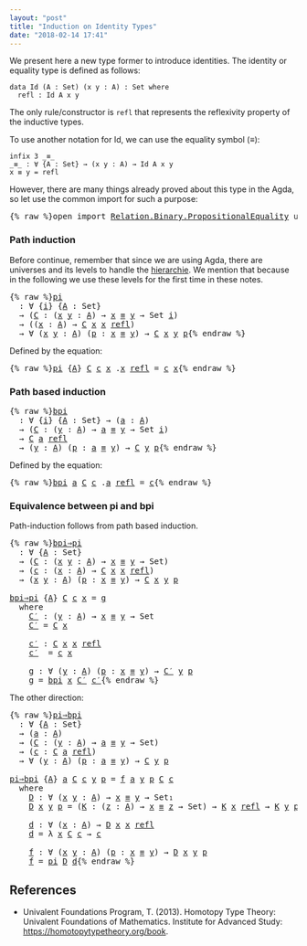 ```yaml
---
layout: "post"
title: "Induction on Identity Types"
date: "2018-02-14 17:41"
---
```


We present here a new type former to introduce identities.
The identity or equality type is defined as follows:

```
data Id (A : Set) (x y : A) : Set where
  refl : Id A x y
```

The only rule/constructor is `refl` that represents the reflexivity property of
the inductive types.

To use another notation for Id,
we can use the equality symbol (_≡_):

```
infix 3 _≡_
_≡_ : ∀ {A : Set} → (x y : A) → Id A x y
x ≡ y = refl
```

However, there are many things already proved about this type
in the Agda, so let use the common import for such a purpose:

<pre class="Agda">{% raw %}<a id="653" class="Keyword">open</a> <a id="658" class="Keyword">import</a> <a id="665" href="https://agda.github.io/agda-stdlib/Relation.Binary.PropositionalEquality.html" class="Module">Relation.Binary.PropositionalEquality</a> <a id="703" class="Keyword">using</a> <a id="709" class="Symbol">(</a><a id="710" href="https://agda.github.io/agda-stdlib/Agda.Builtin.Equality.html#_%E2%89%A1_.refl" class="InductiveConstructor">refl</a><a id="714" class="Symbol">;</a> <a id="716" href="https://agda.github.io/agda-stdlib/Agda.Builtin.Equality.html#_%E2%89%A1_" class="Datatype Operator">_≡_</a><a id="719" class="Symbol">)</a>{% endraw %}</pre>

### Path induction

Before continue, remember that since we are using Agda, there are universes and
its levels to handle the
[hierarchie](https://pigworker.wordpress.com/2015/01/09/universe-hierarchies/).
We mention that because in the following we use these levels for the first time
in these notes.

<pre class="Agda">{% raw %}<a id="pi" href="{% endraw %}{% link _posts/2018-02-14-induction-on-identity-types.md %}{% raw %}#pi" class="Function">pi</a>
  <a id="1053" class="Symbol">:</a> <a id="1055" class="Symbol">∀</a> <a id="1057" class="Symbol">{</a><a id="1058" href="{% endraw %}{% link _posts/2018-02-14-induction-on-identity-types.md %}{% raw %}#1058" class="Bound">i</a><a id="1059" class="Symbol">}</a> <a id="1061" class="Symbol">{</a><a id="1062" href="{% endraw %}{% link _posts/2018-02-14-induction-on-identity-types.md %}{% raw %}#1062" class="Bound">A</a> <a id="1064" class="Symbol">:</a> <a id="1066" class="PrimitiveType">Set</a><a id="1069" class="Symbol">}</a>
  <a id="1073" class="Symbol">→</a> <a id="1075" class="Symbol">(</a><a id="1076" href="{% endraw %}{% link _posts/2018-02-14-induction-on-identity-types.md %}{% raw %}#1076" class="Bound">C</a> <a id="1078" class="Symbol">:</a> <a id="1080" class="Symbol">(</a><a id="1081" href="{% endraw %}{% link _posts/2018-02-14-induction-on-identity-types.md %}{% raw %}#1081" class="Bound">x</a> <a id="1083" href="{% endraw %}{% link _posts/2018-02-14-induction-on-identity-types.md %}{% raw %}#1083" class="Bound">y</a> <a id="1085" class="Symbol">:</a> <a id="1087" href="{% endraw %}{% link _posts/2018-02-14-induction-on-identity-types.md %}{% raw %}#1062" class="Bound">A</a><a id="1088" class="Symbol">)</a> <a id="1090" class="Symbol">→</a> <a id="1092" href="{% endraw %}{% link _posts/2018-02-14-induction-on-identity-types.md %}{% raw %}#1081" class="Bound">x</a> <a id="1094" href="https://agda.github.io/agda-stdlib/Agda.Builtin.Equality.html#_%E2%89%A1_" class="Datatype Operator">≡</a> <a id="1096" href="{% endraw %}{% link _posts/2018-02-14-induction-on-identity-types.md %}{% raw %}#1083" class="Bound">y</a> <a id="1098" class="Symbol">→</a> <a id="1100" class="PrimitiveType">Set</a> <a id="1104" href="{% endraw %}{% link _posts/2018-02-14-induction-on-identity-types.md %}{% raw %}#1058" class="Bound">i</a><a id="1105" class="Symbol">)</a>
  <a id="1109" class="Symbol">→</a> <a id="1111" class="Symbol">((</a><a id="1113" href="{% endraw %}{% link _posts/2018-02-14-induction-on-identity-types.md %}{% raw %}#1113" class="Bound">x</a> <a id="1115" class="Symbol">:</a> <a id="1117" href="{% endraw %}{% link _posts/2018-02-14-induction-on-identity-types.md %}{% raw %}#1062" class="Bound">A</a><a id="1118" class="Symbol">)</a> <a id="1120" class="Symbol">→</a> <a id="1122" href="{% endraw %}{% link _posts/2018-02-14-induction-on-identity-types.md %}{% raw %}#1076" class="Bound">C</a> <a id="1124" href="{% endraw %}{% link _posts/2018-02-14-induction-on-identity-types.md %}{% raw %}#1113" class="Bound">x</a> <a id="1126" href="{% endraw %}{% link _posts/2018-02-14-induction-on-identity-types.md %}{% raw %}#1113" class="Bound">x</a> <a id="1128" href="https://agda.github.io/agda-stdlib/Agda.Builtin.Equality.html#_%E2%89%A1_.refl" class="InductiveConstructor">refl</a><a id="1132" class="Symbol">)</a>
  <a id="1136" class="Symbol">→</a> <a id="1138" class="Symbol">∀</a> <a id="1140" class="Symbol">(</a><a id="1141" href="{% endraw %}{% link _posts/2018-02-14-induction-on-identity-types.md %}{% raw %}#1141" class="Bound">x</a> <a id="1143" href="{% endraw %}{% link _posts/2018-02-14-induction-on-identity-types.md %}{% raw %}#1143" class="Bound">y</a> <a id="1145" class="Symbol">:</a> <a id="1147" href="{% endraw %}{% link _posts/2018-02-14-induction-on-identity-types.md %}{% raw %}#1062" class="Bound">A</a><a id="1148" class="Symbol">)</a> <a id="1150" class="Symbol">(</a><a id="1151" href="{% endraw %}{% link _posts/2018-02-14-induction-on-identity-types.md %}{% raw %}#1151" class="Bound">p</a> <a id="1153" class="Symbol">:</a> <a id="1155" href="{% endraw %}{% link _posts/2018-02-14-induction-on-identity-types.md %}{% raw %}#1141" class="Bound">x</a> <a id="1157" href="https://agda.github.io/agda-stdlib/Agda.Builtin.Equality.html#_%E2%89%A1_" class="Datatype Operator">≡</a> <a id="1159" href="{% endraw %}{% link _posts/2018-02-14-induction-on-identity-types.md %}{% raw %}#1143" class="Bound">y</a><a id="1160" class="Symbol">)</a> <a id="1162" class="Symbol">→</a> <a id="1164" href="{% endraw %}{% link _posts/2018-02-14-induction-on-identity-types.md %}{% raw %}#1076" class="Bound">C</a> <a id="1166" href="{% endraw %}{% link _posts/2018-02-14-induction-on-identity-types.md %}{% raw %}#1141" class="Bound">x</a> <a id="1168" href="{% endraw %}{% link _posts/2018-02-14-induction-on-identity-types.md %}{% raw %}#1143" class="Bound">y</a> <a id="1170" href="{% endraw %}{% link _posts/2018-02-14-induction-on-identity-types.md %}{% raw %}#1151" class="Bound">p</a>{% endraw %}</pre>
Defined by the equation:
<pre class="Agda">{% raw %}<a id="1221" href="{% endraw %}{% link _posts/2018-02-14-induction-on-identity-types.md %}{% raw %}#pi" class="Function">pi</a> <a id="1224" class="Symbol">{</a><a id="1225" href="{% endraw %}{% link _posts/2018-02-14-induction-on-identity-types.md %}{% raw %}#1225" class="Bound">A</a><a id="1226" class="Symbol">}</a> <a id="1228" href="{% endraw %}{% link _posts/2018-02-14-induction-on-identity-types.md %}{% raw %}#1228" class="Bound">C</a> <a id="1230" href="{% endraw %}{% link _posts/2018-02-14-induction-on-identity-types.md %}{% raw %}#1230" class="Bound">c</a> <a id="1232" href="{% endraw %}{% link _posts/2018-02-14-induction-on-identity-types.md %}{% raw %}#1232" class="Bound">x</a> <a id="1234" class="DottedPattern Symbol">.</a><a id="1235" href="{% endraw %}{% link _posts/2018-02-14-induction-on-identity-types.md %}{% raw %}#1232" class="DottedPattern Bound">x</a> <a id="1237" href="https://agda.github.io/agda-stdlib/Agda.Builtin.Equality.html#_%E2%89%A1_.refl" class="InductiveConstructor">refl</a> <a id="1242" class="Symbol">=</a> <a id="1244" href="{% endraw %}{% link _posts/2018-02-14-induction-on-identity-types.md %}{% raw %}#1230" class="Bound">c</a> <a id="1246" href="{% endraw %}{% link _posts/2018-02-14-induction-on-identity-types.md %}{% raw %}#1232" class="Bound">x</a>{% endraw %}</pre>

### Path based induction

<pre class="Agda">{% raw %}<a id="bpi" href="{% endraw %}{% link _posts/2018-02-14-induction-on-identity-types.md %}{% raw %}#bpi" class="Function">bpi</a>
  <a id="1305" class="Symbol">:</a> <a id="1307" class="Symbol">∀</a> <a id="1309" class="Symbol">{</a><a id="1310" href="{% endraw %}{% link _posts/2018-02-14-induction-on-identity-types.md %}{% raw %}#1310" class="Bound">i</a><a id="1311" class="Symbol">}</a> <a id="1313" class="Symbol">{</a><a id="1314" href="{% endraw %}{% link _posts/2018-02-14-induction-on-identity-types.md %}{% raw %}#1314" class="Bound">A</a> <a id="1316" class="Symbol">:</a> <a id="1318" class="PrimitiveType">Set</a><a id="1321" class="Symbol">}</a> <a id="1323" class="Symbol">→</a> <a id="1325" class="Symbol">(</a><a id="1326" href="{% endraw %}{% link _posts/2018-02-14-induction-on-identity-types.md %}{% raw %}#1326" class="Bound">a</a> <a id="1328" class="Symbol">:</a> <a id="1330" href="{% endraw %}{% link _posts/2018-02-14-induction-on-identity-types.md %}{% raw %}#1314" class="Bound">A</a><a id="1331" class="Symbol">)</a>
  <a id="1335" class="Symbol">→</a> <a id="1337" class="Symbol">(</a><a id="1338" href="{% endraw %}{% link _posts/2018-02-14-induction-on-identity-types.md %}{% raw %}#1338" class="Bound">C</a> <a id="1340" class="Symbol">:</a> <a id="1342" class="Symbol">(</a><a id="1343" href="{% endraw %}{% link _posts/2018-02-14-induction-on-identity-types.md %}{% raw %}#1343" class="Bound">y</a> <a id="1345" class="Symbol">:</a> <a id="1347" href="{% endraw %}{% link _posts/2018-02-14-induction-on-identity-types.md %}{% raw %}#1314" class="Bound">A</a><a id="1348" class="Symbol">)</a> <a id="1350" class="Symbol">→</a> <a id="1352" href="{% endraw %}{% link _posts/2018-02-14-induction-on-identity-types.md %}{% raw %}#1326" class="Bound">a</a> <a id="1354" href="https://agda.github.io/agda-stdlib/Agda.Builtin.Equality.html#_%E2%89%A1_" class="Datatype Operator">≡</a> <a id="1356" href="{% endraw %}{% link _posts/2018-02-14-induction-on-identity-types.md %}{% raw %}#1343" class="Bound">y</a> <a id="1358" class="Symbol">→</a> <a id="1360" class="PrimitiveType">Set</a> <a id="1364" href="{% endraw %}{% link _posts/2018-02-14-induction-on-identity-types.md %}{% raw %}#1310" class="Bound">i</a><a id="1365" class="Symbol">)</a>
  <a id="1369" class="Symbol">→</a> <a id="1371" href="{% endraw %}{% link _posts/2018-02-14-induction-on-identity-types.md %}{% raw %}#1338" class="Bound">C</a> <a id="1373" href="{% endraw %}{% link _posts/2018-02-14-induction-on-identity-types.md %}{% raw %}#1326" class="Bound">a</a> <a id="1375" href="https://agda.github.io/agda-stdlib/Agda.Builtin.Equality.html#_%E2%89%A1_.refl" class="InductiveConstructor">refl</a>
  <a id="1382" class="Symbol">→</a> <a id="1384" class="Symbol">(</a><a id="1385" href="{% endraw %}{% link _posts/2018-02-14-induction-on-identity-types.md %}{% raw %}#1385" class="Bound">y</a> <a id="1387" class="Symbol">:</a> <a id="1389" href="{% endraw %}{% link _posts/2018-02-14-induction-on-identity-types.md %}{% raw %}#1314" class="Bound">A</a><a id="1390" class="Symbol">)</a> <a id="1392" class="Symbol">(</a><a id="1393" href="{% endraw %}{% link _posts/2018-02-14-induction-on-identity-types.md %}{% raw %}#1393" class="Bound">p</a> <a id="1395" class="Symbol">:</a> <a id="1397" href="{% endraw %}{% link _posts/2018-02-14-induction-on-identity-types.md %}{% raw %}#1326" class="Bound">a</a> <a id="1399" href="https://agda.github.io/agda-stdlib/Agda.Builtin.Equality.html#_%E2%89%A1_" class="Datatype Operator">≡</a> <a id="1401" href="{% endraw %}{% link _posts/2018-02-14-induction-on-identity-types.md %}{% raw %}#1385" class="Bound">y</a><a id="1402" class="Symbol">)</a> <a id="1404" class="Symbol">→</a> <a id="1406" href="{% endraw %}{% link _posts/2018-02-14-induction-on-identity-types.md %}{% raw %}#1338" class="Bound">C</a> <a id="1408" href="{% endraw %}{% link _posts/2018-02-14-induction-on-identity-types.md %}{% raw %}#1385" class="Bound">y</a> <a id="1410" href="{% endraw %}{% link _posts/2018-02-14-induction-on-identity-types.md %}{% raw %}#1393" class="Bound">p</a>{% endraw %}</pre>
Defined by the equation:
<pre class="Agda">{% raw %}<a id="1461" href="{% endraw %}{% link _posts/2018-02-14-induction-on-identity-types.md %}{% raw %}#bpi" class="Function">bpi</a> <a id="1465" href="{% endraw %}{% link _posts/2018-02-14-induction-on-identity-types.md %}{% raw %}#1465" class="Bound">a</a> <a id="1467" href="{% endraw %}{% link _posts/2018-02-14-induction-on-identity-types.md %}{% raw %}#1467" class="Bound">C</a> <a id="1469" href="{% endraw %}{% link _posts/2018-02-14-induction-on-identity-types.md %}{% raw %}#1469" class="Bound">c</a> <a id="1471" class="DottedPattern Symbol">.</a><a id="1472" href="{% endraw %}{% link _posts/2018-02-14-induction-on-identity-types.md %}{% raw %}#1465" class="DottedPattern Bound">a</a> <a id="1474" href="https://agda.github.io/agda-stdlib/Agda.Builtin.Equality.html#_%E2%89%A1_.refl" class="InductiveConstructor">refl</a> <a id="1479" class="Symbol">=</a> <a id="1481" href="{% endraw %}{% link _posts/2018-02-14-induction-on-identity-types.md %}{% raw %}#1469" class="Bound">c</a>{% endraw %}</pre>

### Equivalence between pi and bpi

Path-induction follows from path based induction.

<pre class="Agda">{% raw %}<a id="bpi⇒pi" href="{% endraw %}{% link _posts/2018-02-14-induction-on-identity-types.md %}{% raw %}#bpi%E2%87%92pi" class="Function">bpi⇒pi</a>
  <a id="1604" class="Symbol">:</a> <a id="1606" class="Symbol">∀</a> <a id="1608" class="Symbol">{</a><a id="1609" href="{% endraw %}{% link _posts/2018-02-14-induction-on-identity-types.md %}{% raw %}#1609" class="Bound">A</a> <a id="1611" class="Symbol">:</a> <a id="1613" class="PrimitiveType">Set</a><a id="1616" class="Symbol">}</a>
  <a id="1620" class="Symbol">→</a> <a id="1622" class="Symbol">(</a><a id="1623" href="{% endraw %}{% link _posts/2018-02-14-induction-on-identity-types.md %}{% raw %}#1623" class="Bound">C</a> <a id="1625" class="Symbol">:</a> <a id="1627" class="Symbol">(</a><a id="1628" href="{% endraw %}{% link _posts/2018-02-14-induction-on-identity-types.md %}{% raw %}#1628" class="Bound">x</a> <a id="1630" href="{% endraw %}{% link _posts/2018-02-14-induction-on-identity-types.md %}{% raw %}#1630" class="Bound">y</a> <a id="1632" class="Symbol">:</a> <a id="1634" href="{% endraw %}{% link _posts/2018-02-14-induction-on-identity-types.md %}{% raw %}#1609" class="Bound">A</a><a id="1635" class="Symbol">)</a> <a id="1637" class="Symbol">→</a> <a id="1639" href="{% endraw %}{% link _posts/2018-02-14-induction-on-identity-types.md %}{% raw %}#1628" class="Bound">x</a> <a id="1641" href="https://agda.github.io/agda-stdlib/Agda.Builtin.Equality.html#_%E2%89%A1_" class="Datatype Operator">≡</a> <a id="1643" href="{% endraw %}{% link _posts/2018-02-14-induction-on-identity-types.md %}{% raw %}#1630" class="Bound">y</a> <a id="1645" class="Symbol">→</a> <a id="1647" class="PrimitiveType">Set</a><a id="1650" class="Symbol">)</a>
  <a id="1654" class="Symbol">→</a> <a id="1656" class="Symbol">(</a><a id="1657" href="{% endraw %}{% link _posts/2018-02-14-induction-on-identity-types.md %}{% raw %}#1657" class="Bound">c</a> <a id="1659" class="Symbol">:</a> <a id="1661" class="Symbol">(</a><a id="1662" href="{% endraw %}{% link _posts/2018-02-14-induction-on-identity-types.md %}{% raw %}#1662" class="Bound">x</a> <a id="1664" class="Symbol">:</a> <a id="1666" href="{% endraw %}{% link _posts/2018-02-14-induction-on-identity-types.md %}{% raw %}#1609" class="Bound">A</a><a id="1667" class="Symbol">)</a> <a id="1669" class="Symbol">→</a> <a id="1671" href="{% endraw %}{% link _posts/2018-02-14-induction-on-identity-types.md %}{% raw %}#1623" class="Bound">C</a> <a id="1673" href="{% endraw %}{% link _posts/2018-02-14-induction-on-identity-types.md %}{% raw %}#1662" class="Bound">x</a> <a id="1675" href="{% endraw %}{% link _posts/2018-02-14-induction-on-identity-types.md %}{% raw %}#1662" class="Bound">x</a> <a id="1677" href="https://agda.github.io/agda-stdlib/Agda.Builtin.Equality.html#_%E2%89%A1_.refl" class="InductiveConstructor">refl</a><a id="1681" class="Symbol">)</a>
  <a id="1685" class="Symbol">→</a> <a id="1687" class="Symbol">(</a><a id="1688" href="{% endraw %}{% link _posts/2018-02-14-induction-on-identity-types.md %}{% raw %}#1688" class="Bound">x</a> <a id="1690" href="{% endraw %}{% link _posts/2018-02-14-induction-on-identity-types.md %}{% raw %}#1690" class="Bound">y</a> <a id="1692" class="Symbol">:</a> <a id="1694" href="{% endraw %}{% link _posts/2018-02-14-induction-on-identity-types.md %}{% raw %}#1609" class="Bound">A</a><a id="1695" class="Symbol">)</a> <a id="1697" class="Symbol">(</a><a id="1698" href="{% endraw %}{% link _posts/2018-02-14-induction-on-identity-types.md %}{% raw %}#1698" class="Bound">p</a> <a id="1700" class="Symbol">:</a> <a id="1702" href="{% endraw %}{% link _posts/2018-02-14-induction-on-identity-types.md %}{% raw %}#1688" class="Bound">x</a> <a id="1704" href="https://agda.github.io/agda-stdlib/Agda.Builtin.Equality.html#_%E2%89%A1_" class="Datatype Operator">≡</a> <a id="1706" href="{% endraw %}{% link _posts/2018-02-14-induction-on-identity-types.md %}{% raw %}#1690" class="Bound">y</a><a id="1707" class="Symbol">)</a> <a id="1709" class="Symbol">→</a> <a id="1711" href="{% endraw %}{% link _posts/2018-02-14-induction-on-identity-types.md %}{% raw %}#1623" class="Bound">C</a> <a id="1713" href="{% endraw %}{% link _posts/2018-02-14-induction-on-identity-types.md %}{% raw %}#1688" class="Bound">x</a> <a id="1715" href="{% endraw %}{% link _posts/2018-02-14-induction-on-identity-types.md %}{% raw %}#1690" class="Bound">y</a> <a id="1717" href="{% endraw %}{% link _posts/2018-02-14-induction-on-identity-types.md %}{% raw %}#1698" class="Bound">p</a>

<a id="1720" href="{% endraw %}{% link _posts/2018-02-14-induction-on-identity-types.md %}{% raw %}#bpi%E2%87%92pi" class="Function">bpi⇒pi</a> <a id="1727" class="Symbol">{</a><a id="1728" href="{% endraw %}{% link _posts/2018-02-14-induction-on-identity-types.md %}{% raw %}#1728" class="Bound">A</a><a id="1729" class="Symbol">}</a> <a id="1731" href="{% endraw %}{% link _posts/2018-02-14-induction-on-identity-types.md %}{% raw %}#1731" class="Bound">C</a> <a id="1733" href="{% endraw %}{% link _posts/2018-02-14-induction-on-identity-types.md %}{% raw %}#1733" class="Bound">c</a> <a id="1735" href="{% endraw %}{% link _posts/2018-02-14-induction-on-identity-types.md %}{% raw %}#1735" class="Bound">x</a> <a id="1737" class="Symbol">=</a> <a id="1739" href="{% endraw %}{% link _posts/2018-02-14-induction-on-identity-types.md %}{% raw %}#1833" class="Function">g</a>
  <a id="1743" class="Keyword">where</a>
    <a id="1753" href="{% endraw %}{% link _posts/2018-02-14-induction-on-identity-types.md %}{% raw %}#1753" class="Function">C′</a> <a id="1756" class="Symbol">:</a> <a id="1758" class="Symbol">(</a><a id="1759" href="{% endraw %}{% link _posts/2018-02-14-induction-on-identity-types.md %}{% raw %}#1759" class="Bound">y</a> <a id="1761" class="Symbol">:</a> <a id="1763" href="{% endraw %}{% link _posts/2018-02-14-induction-on-identity-types.md %}{% raw %}#1728" class="Bound">A</a><a id="1764" class="Symbol">)</a> <a id="1766" class="Symbol">→</a> <a id="1768" href="{% endraw %}{% link _posts/2018-02-14-induction-on-identity-types.md %}{% raw %}#1735" class="Bound">x</a> <a id="1770" href="https://agda.github.io/agda-stdlib/Agda.Builtin.Equality.html#_%E2%89%A1_" class="Datatype Operator">≡</a> <a id="1772" href="{% endraw %}{% link _posts/2018-02-14-induction-on-identity-types.md %}{% raw %}#1759" class="Bound">y</a> <a id="1774" class="Symbol">→</a> <a id="1776" class="PrimitiveType">Set</a>
    <a id="1784" href="{% endraw %}{% link _posts/2018-02-14-induction-on-identity-types.md %}{% raw %}#1753" class="Function">C′</a> <a id="1787" class="Symbol">=</a> <a id="1789" href="{% endraw %}{% link _posts/2018-02-14-induction-on-identity-types.md %}{% raw %}#1731" class="Bound">C</a> <a id="1791" href="{% endraw %}{% link _posts/2018-02-14-induction-on-identity-types.md %}{% raw %}#1735" class="Bound">x</a>

    <a id="1798" href="{% endraw %}{% link _posts/2018-02-14-induction-on-identity-types.md %}{% raw %}#1798" class="Function">c′</a> <a id="1801" class="Symbol">:</a> <a id="1803" href="{% endraw %}{% link _posts/2018-02-14-induction-on-identity-types.md %}{% raw %}#1731" class="Bound">C</a> <a id="1805" href="{% endraw %}{% link _posts/2018-02-14-induction-on-identity-types.md %}{% raw %}#1735" class="Bound">x</a> <a id="1807" href="{% endraw %}{% link _posts/2018-02-14-induction-on-identity-types.md %}{% raw %}#1735" class="Bound">x</a> <a id="1809" href="https://agda.github.io/agda-stdlib/Agda.Builtin.Equality.html#_%E2%89%A1_.refl" class="InductiveConstructor">refl</a>
    <a id="1818" href="{% endraw %}{% link _posts/2018-02-14-induction-on-identity-types.md %}{% raw %}#1798" class="Function">c′</a>  <a id="1822" class="Symbol">=</a> <a id="1824" href="{% endraw %}{% link _posts/2018-02-14-induction-on-identity-types.md %}{% raw %}#1733" class="Bound">c</a> <a id="1826" href="{% endraw %}{% link _posts/2018-02-14-induction-on-identity-types.md %}{% raw %}#1735" class="Bound">x</a>

    <a id="1833" href="{% endraw %}{% link _posts/2018-02-14-induction-on-identity-types.md %}{% raw %}#1833" class="Function">g</a> <a id="1835" class="Symbol">:</a> <a id="1837" class="Symbol">∀</a> <a id="1839" class="Symbol">(</a><a id="1840" href="{% endraw %}{% link _posts/2018-02-14-induction-on-identity-types.md %}{% raw %}#1840" class="Bound">y</a> <a id="1842" class="Symbol">:</a> <a id="1844" href="{% endraw %}{% link _posts/2018-02-14-induction-on-identity-types.md %}{% raw %}#1728" class="Bound">A</a><a id="1845" class="Symbol">)</a> <a id="1847" class="Symbol">(</a><a id="1848" href="{% endraw %}{% link _posts/2018-02-14-induction-on-identity-types.md %}{% raw %}#1848" class="Bound">p</a> <a id="1850" class="Symbol">:</a> <a id="1852" href="{% endraw %}{% link _posts/2018-02-14-induction-on-identity-types.md %}{% raw %}#1735" class="Bound">x</a> <a id="1854" href="https://agda.github.io/agda-stdlib/Agda.Builtin.Equality.html#_%E2%89%A1_" class="Datatype Operator">≡</a> <a id="1856" href="{% endraw %}{% link _posts/2018-02-14-induction-on-identity-types.md %}{% raw %}#1840" class="Bound">y</a><a id="1857" class="Symbol">)</a> <a id="1859" class="Symbol">→</a> <a id="1861" href="{% endraw %}{% link _posts/2018-02-14-induction-on-identity-types.md %}{% raw %}#1753" class="Function">C′</a> <a id="1864" href="{% endraw %}{% link _posts/2018-02-14-induction-on-identity-types.md %}{% raw %}#1840" class="Bound">y</a> <a id="1866" href="{% endraw %}{% link _posts/2018-02-14-induction-on-identity-types.md %}{% raw %}#1848" class="Bound">p</a>
    <a id="1872" href="{% endraw %}{% link _posts/2018-02-14-induction-on-identity-types.md %}{% raw %}#1833" class="Function">g</a> <a id="1874" class="Symbol">=</a> <a id="1876" href="{% endraw %}{% link _posts/2018-02-14-induction-on-identity-types.md %}{% raw %}#bpi" class="Function">bpi</a> <a id="1880" href="{% endraw %}{% link _posts/2018-02-14-induction-on-identity-types.md %}{% raw %}#1735" class="Bound">x</a> <a id="1882" href="{% endraw %}{% link _posts/2018-02-14-induction-on-identity-types.md %}{% raw %}#1753" class="Function">C′</a> <a id="1885" href="{% endraw %}{% link _posts/2018-02-14-induction-on-identity-types.md %}{% raw %}#1798" class="Function">c′</a>{% endraw %}</pre>

The other direction:

<pre class="Agda">{% raw %}<a id="pi⇒bpi" href="{% endraw %}{% link _posts/2018-02-14-induction-on-identity-types.md %}{% raw %}#pi%E2%87%92bpi" class="Function">pi⇒bpi</a>
  <a id="1944" class="Symbol">:</a> <a id="1946" class="Symbol">∀</a> <a id="1948" class="Symbol">{</a><a id="1949" href="{% endraw %}{% link _posts/2018-02-14-induction-on-identity-types.md %}{% raw %}#1949" class="Bound">A</a> <a id="1951" class="Symbol">:</a> <a id="1953" class="PrimitiveType">Set</a><a id="1956" class="Symbol">}</a>
  <a id="1960" class="Symbol">→</a> <a id="1962" class="Symbol">(</a><a id="1963" href="{% endraw %}{% link _posts/2018-02-14-induction-on-identity-types.md %}{% raw %}#1963" class="Bound">a</a> <a id="1965" class="Symbol">:</a> <a id="1967" href="{% endraw %}{% link _posts/2018-02-14-induction-on-identity-types.md %}{% raw %}#1949" class="Bound">A</a><a id="1968" class="Symbol">)</a>
  <a id="1972" class="Symbol">→</a> <a id="1974" class="Symbol">(</a><a id="1975" href="{% endraw %}{% link _posts/2018-02-14-induction-on-identity-types.md %}{% raw %}#1975" class="Bound">C</a> <a id="1977" class="Symbol">:</a> <a id="1979" class="Symbol">(</a><a id="1980" href="{% endraw %}{% link _posts/2018-02-14-induction-on-identity-types.md %}{% raw %}#1980" class="Bound">y</a> <a id="1982" class="Symbol">:</a> <a id="1984" href="{% endraw %}{% link _posts/2018-02-14-induction-on-identity-types.md %}{% raw %}#1949" class="Bound">A</a><a id="1985" class="Symbol">)</a> <a id="1987" class="Symbol">→</a> <a id="1989" href="{% endraw %}{% link _posts/2018-02-14-induction-on-identity-types.md %}{% raw %}#1963" class="Bound">a</a> <a id="1991" href="https://agda.github.io/agda-stdlib/Agda.Builtin.Equality.html#_%E2%89%A1_" class="Datatype Operator">≡</a> <a id="1993" href="{% endraw %}{% link _posts/2018-02-14-induction-on-identity-types.md %}{% raw %}#1980" class="Bound">y</a> <a id="1995" class="Symbol">→</a> <a id="1997" class="PrimitiveType">Set</a><a id="2000" class="Symbol">)</a>
  <a id="2004" class="Symbol">→</a> <a id="2006" class="Symbol">(</a><a id="2007" href="{% endraw %}{% link _posts/2018-02-14-induction-on-identity-types.md %}{% raw %}#2007" class="Bound">c</a> <a id="2009" class="Symbol">:</a> <a id="2011" href="{% endraw %}{% link _posts/2018-02-14-induction-on-identity-types.md %}{% raw %}#1975" class="Bound">C</a> <a id="2013" href="{% endraw %}{% link _posts/2018-02-14-induction-on-identity-types.md %}{% raw %}#1963" class="Bound">a</a> <a id="2015" href="https://agda.github.io/agda-stdlib/Agda.Builtin.Equality.html#_%E2%89%A1_.refl" class="InductiveConstructor">refl</a><a id="2019" class="Symbol">)</a>
  <a id="2023" class="Symbol">→</a> <a id="2025" class="Symbol">∀</a> <a id="2027" class="Symbol">(</a><a id="2028" href="{% endraw %}{% link _posts/2018-02-14-induction-on-identity-types.md %}{% raw %}#2028" class="Bound">y</a> <a id="2030" class="Symbol">:</a> <a id="2032" href="{% endraw %}{% link _posts/2018-02-14-induction-on-identity-types.md %}{% raw %}#1949" class="Bound">A</a><a id="2033" class="Symbol">)</a> <a id="2035" class="Symbol">(</a><a id="2036" href="{% endraw %}{% link _posts/2018-02-14-induction-on-identity-types.md %}{% raw %}#2036" class="Bound">p</a> <a id="2038" class="Symbol">:</a> <a id="2040" href="{% endraw %}{% link _posts/2018-02-14-induction-on-identity-types.md %}{% raw %}#1963" class="Bound">a</a> <a id="2042" href="https://agda.github.io/agda-stdlib/Agda.Builtin.Equality.html#_%E2%89%A1_" class="Datatype Operator">≡</a> <a id="2044" href="{% endraw %}{% link _posts/2018-02-14-induction-on-identity-types.md %}{% raw %}#2028" class="Bound">y</a><a id="2045" class="Symbol">)</a> <a id="2047" class="Symbol">→</a> <a id="2049" href="{% endraw %}{% link _posts/2018-02-14-induction-on-identity-types.md %}{% raw %}#1975" class="Bound">C</a> <a id="2051" href="{% endraw %}{% link _posts/2018-02-14-induction-on-identity-types.md %}{% raw %}#2028" class="Bound">y</a> <a id="2053" href="{% endraw %}{% link _posts/2018-02-14-induction-on-identity-types.md %}{% raw %}#2036" class="Bound">p</a>

<a id="2056" href="{% endraw %}{% link _posts/2018-02-14-induction-on-identity-types.md %}{% raw %}#pi%E2%87%92bpi" class="Function">pi⇒bpi</a> <a id="2063" class="Symbol">{</a><a id="2064" href="{% endraw %}{% link _posts/2018-02-14-induction-on-identity-types.md %}{% raw %}#2064" class="Bound">A</a><a id="2065" class="Symbol">}</a> <a id="2067" href="{% endraw %}{% link _posts/2018-02-14-induction-on-identity-types.md %}{% raw %}#2067" class="Bound">a</a> <a id="2069" href="{% endraw %}{% link _posts/2018-02-14-induction-on-identity-types.md %}{% raw %}#2069" class="Bound">C</a> <a id="2071" href="{% endraw %}{% link _posts/2018-02-14-induction-on-identity-types.md %}{% raw %}#2071" class="Bound">c</a> <a id="2073" href="{% endraw %}{% link _posts/2018-02-14-induction-on-identity-types.md %}{% raw %}#2073" class="Bound">y</a> <a id="2075" href="{% endraw %}{% link _posts/2018-02-14-induction-on-identity-types.md %}{% raw %}#2075" class="Bound">p</a> <a id="2077" class="Symbol">=</a> <a id="2079" href="{% endraw %}{% link _posts/2018-02-14-induction-on-identity-types.md %}{% raw %}#2252" class="Function">f</a> <a id="2081" href="{% endraw %}{% link _posts/2018-02-14-induction-on-identity-types.md %}{% raw %}#2067" class="Bound">a</a> <a id="2083" href="{% endraw %}{% link _posts/2018-02-14-induction-on-identity-types.md %}{% raw %}#2073" class="Bound">y</a> <a id="2085" href="{% endraw %}{% link _posts/2018-02-14-induction-on-identity-types.md %}{% raw %}#2075" class="Bound">p</a> <a id="2087" href="{% endraw %}{% link _posts/2018-02-14-induction-on-identity-types.md %}{% raw %}#2069" class="Bound">C</a> <a id="2089" href="{% endraw %}{% link _posts/2018-02-14-induction-on-identity-types.md %}{% raw %}#2071" class="Bound">c</a>
  <a id="2093" class="Keyword">where</a>
    <a id="2103" href="{% endraw %}{% link _posts/2018-02-14-induction-on-identity-types.md %}{% raw %}#2103" class="Function">D</a> <a id="2105" class="Symbol">:</a> <a id="2107" class="Symbol">∀</a> <a id="2109" class="Symbol">(</a><a id="2110" href="{% endraw %}{% link _posts/2018-02-14-induction-on-identity-types.md %}{% raw %}#2110" class="Bound">x</a> <a id="2112" href="{% endraw %}{% link _posts/2018-02-14-induction-on-identity-types.md %}{% raw %}#2112" class="Bound">y</a> <a id="2114" class="Symbol">:</a> <a id="2116" href="{% endraw %}{% link _posts/2018-02-14-induction-on-identity-types.md %}{% raw %}#2064" class="Bound">A</a><a id="2117" class="Symbol">)</a> <a id="2119" class="Symbol">→</a> <a id="2121" href="{% endraw %}{% link _posts/2018-02-14-induction-on-identity-types.md %}{% raw %}#2110" class="Bound">x</a> <a id="2123" href="https://agda.github.io/agda-stdlib/Agda.Builtin.Equality.html#_%E2%89%A1_" class="Datatype Operator">≡</a> <a id="2125" href="{% endraw %}{% link _posts/2018-02-14-induction-on-identity-types.md %}{% raw %}#2112" class="Bound">y</a> <a id="2127" class="Symbol">→</a> <a id="2129" class="PrimitiveType">Set₁</a>
    <a id="2138" href="{% endraw %}{% link _posts/2018-02-14-induction-on-identity-types.md %}{% raw %}#2103" class="Function">D</a> <a id="2140" href="{% endraw %}{% link _posts/2018-02-14-induction-on-identity-types.md %}{% raw %}#2140" class="Bound">x</a> <a id="2142" href="{% endraw %}{% link _posts/2018-02-14-induction-on-identity-types.md %}{% raw %}#2142" class="Bound">y</a> <a id="2144" href="{% endraw %}{% link _posts/2018-02-14-induction-on-identity-types.md %}{% raw %}#2144" class="Bound">p</a> <a id="2146" class="Symbol">=</a> <a id="2148" class="Symbol">(</a><a id="2149" href="{% endraw %}{% link _posts/2018-02-14-induction-on-identity-types.md %}{% raw %}#2149" class="Bound">K</a> <a id="2151" class="Symbol">:</a> <a id="2153" class="Symbol">(</a><a id="2154" href="{% endraw %}{% link _posts/2018-02-14-induction-on-identity-types.md %}{% raw %}#2154" class="Bound">z</a> <a id="2156" class="Symbol">:</a> <a id="2158" href="{% endraw %}{% link _posts/2018-02-14-induction-on-identity-types.md %}{% raw %}#2064" class="Bound">A</a><a id="2159" class="Symbol">)</a> <a id="2161" class="Symbol">→</a> <a id="2163" href="{% endraw %}{% link _posts/2018-02-14-induction-on-identity-types.md %}{% raw %}#2140" class="Bound">x</a> <a id="2165" href="https://agda.github.io/agda-stdlib/Agda.Builtin.Equality.html#_%E2%89%A1_" class="Datatype Operator">≡</a> <a id="2167" href="{% endraw %}{% link _posts/2018-02-14-induction-on-identity-types.md %}{% raw %}#2154" class="Bound">z</a> <a id="2169" class="Symbol">→</a> <a id="2171" class="PrimitiveType">Set</a><a id="2174" class="Symbol">)</a> <a id="2176" class="Symbol">→</a> <a id="2178" href="{% endraw %}{% link _posts/2018-02-14-induction-on-identity-types.md %}{% raw %}#2149" class="Bound">K</a> <a id="2180" href="{% endraw %}{% link _posts/2018-02-14-induction-on-identity-types.md %}{% raw %}#2140" class="Bound">x</a> <a id="2182" href="https://agda.github.io/agda-stdlib/Agda.Builtin.Equality.html#_%E2%89%A1_.refl" class="InductiveConstructor">refl</a> <a id="2187" class="Symbol">→</a> <a id="2189" href="{% endraw %}{% link _posts/2018-02-14-induction-on-identity-types.md %}{% raw %}#2149" class="Bound">K</a> <a id="2191" href="{% endraw %}{% link _posts/2018-02-14-induction-on-identity-types.md %}{% raw %}#2142" class="Bound">y</a> <a id="2193" href="{% endraw %}{% link _posts/2018-02-14-induction-on-identity-types.md %}{% raw %}#2144" class="Bound">p</a>

    <a id="2200" href="{% endraw %}{% link _posts/2018-02-14-induction-on-identity-types.md %}{% raw %}#2200" class="Function">d</a> <a id="2202" class="Symbol">:</a> <a id="2204" class="Symbol">∀</a> <a id="2206" class="Symbol">(</a><a id="2207" href="{% endraw %}{% link _posts/2018-02-14-induction-on-identity-types.md %}{% raw %}#2207" class="Bound">x</a> <a id="2209" class="Symbol">:</a> <a id="2211" href="{% endraw %}{% link _posts/2018-02-14-induction-on-identity-types.md %}{% raw %}#2064" class="Bound">A</a><a id="2212" class="Symbol">)</a> <a id="2214" class="Symbol">→</a> <a id="2216" href="{% endraw %}{% link _posts/2018-02-14-induction-on-identity-types.md %}{% raw %}#2103" class="Function">D</a> <a id="2218" href="{% endraw %}{% link _posts/2018-02-14-induction-on-identity-types.md %}{% raw %}#2207" class="Bound">x</a> <a id="2220" href="{% endraw %}{% link _posts/2018-02-14-induction-on-identity-types.md %}{% raw %}#2207" class="Bound">x</a> <a id="2222" href="https://agda.github.io/agda-stdlib/Agda.Builtin.Equality.html#_%E2%89%A1_.refl" class="InductiveConstructor">refl</a>
    <a id="2231" href="{% endraw %}{% link _posts/2018-02-14-induction-on-identity-types.md %}{% raw %}#2200" class="Function">d</a> <a id="2233" class="Symbol">=</a> <a id="2235" class="Symbol">λ</a> <a id="2237" href="{% endraw %}{% link _posts/2018-02-14-induction-on-identity-types.md %}{% raw %}#2237" class="Bound">x</a> <a id="2239" href="{% endraw %}{% link _posts/2018-02-14-induction-on-identity-types.md %}{% raw %}#2239" class="Bound">C</a> <a id="2241" href="{% endraw %}{% link _posts/2018-02-14-induction-on-identity-types.md %}{% raw %}#2241" class="Bound">c</a> <a id="2243" class="Symbol">→</a> <a id="2245" href="{% endraw %}{% link _posts/2018-02-14-induction-on-identity-types.md %}{% raw %}#2241" class="Bound">c</a>

    <a id="2252" href="{% endraw %}{% link _posts/2018-02-14-induction-on-identity-types.md %}{% raw %}#2252" class="Function">f</a> <a id="2254" class="Symbol">:</a> <a id="2256" class="Symbol">∀</a> <a id="2258" class="Symbol">(</a><a id="2259" href="{% endraw %}{% link _posts/2018-02-14-induction-on-identity-types.md %}{% raw %}#2259" class="Bound">x</a> <a id="2261" href="{% endraw %}{% link _posts/2018-02-14-induction-on-identity-types.md %}{% raw %}#2261" class="Bound">y</a> <a id="2263" class="Symbol">:</a> <a id="2265" href="{% endraw %}{% link _posts/2018-02-14-induction-on-identity-types.md %}{% raw %}#2064" class="Bound">A</a><a id="2266" class="Symbol">)</a> <a id="2268" class="Symbol">(</a><a id="2269" href="{% endraw %}{% link _posts/2018-02-14-induction-on-identity-types.md %}{% raw %}#2269" class="Bound">p</a> <a id="2271" class="Symbol">:</a> <a id="2273" href="{% endraw %}{% link _posts/2018-02-14-induction-on-identity-types.md %}{% raw %}#2259" class="Bound">x</a> <a id="2275" href="https://agda.github.io/agda-stdlib/Agda.Builtin.Equality.html#_%E2%89%A1_" class="Datatype Operator">≡</a> <a id="2277" href="{% endraw %}{% link _posts/2018-02-14-induction-on-identity-types.md %}{% raw %}#2261" class="Bound">y</a><a id="2278" class="Symbol">)</a> <a id="2280" class="Symbol">→</a> <a id="2282" href="{% endraw %}{% link _posts/2018-02-14-induction-on-identity-types.md %}{% raw %}#2103" class="Function">D</a> <a id="2284" href="{% endraw %}{% link _posts/2018-02-14-induction-on-identity-types.md %}{% raw %}#2259" class="Bound">x</a> <a id="2286" href="{% endraw %}{% link _posts/2018-02-14-induction-on-identity-types.md %}{% raw %}#2261" class="Bound">y</a> <a id="2288" href="{% endraw %}{% link _posts/2018-02-14-induction-on-identity-types.md %}{% raw %}#2269" class="Bound">p</a>
    <a id="2294" href="{% endraw %}{% link _posts/2018-02-14-induction-on-identity-types.md %}{% raw %}#2252" class="Function">f</a> <a id="2296" class="Symbol">=</a> <a id="2298" href="{% endraw %}{% link _posts/2018-02-14-induction-on-identity-types.md %}{% raw %}#pi" class="Function">pi</a> <a id="2301" href="{% endraw %}{% link _posts/2018-02-14-induction-on-identity-types.md %}{% raw %}#2103" class="Function">D</a> <a id="2303" href="{% endraw %}{% link _posts/2018-02-14-induction-on-identity-types.md %}{% raw %}#2200" class="Function">d</a>{% endraw %}</pre>


## References

* Univalent Foundations Program, T. (2013). Homotopy Type Theory: Univalent
Foundations of Mathematics. Institute for Advanced Study:
https://homotopytypetheory.org/book.
